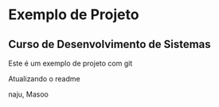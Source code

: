 # Exemplo de Projeto

## Curso de Desenvolvimento de Sistemas

Este é um exemplo de projeto com git

Atualizando o readme

naju, Masoo